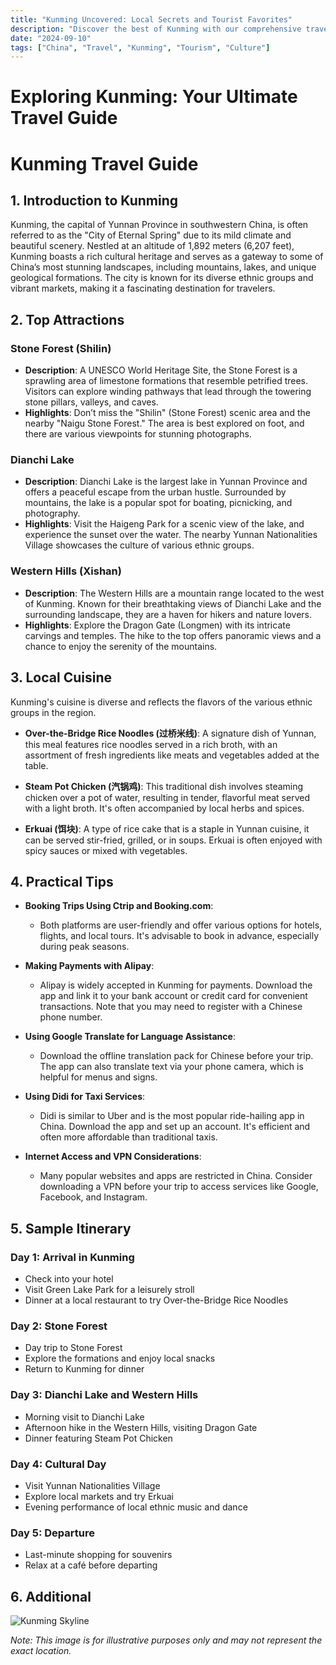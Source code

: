 ```yaml
---
title: "Kunming Uncovered: Local Secrets and Tourist Favorites"
description: "Discover the best of Kunming with our comprehensive travel guide. Explore top attractions, savor local cuisine, and get insider tips for an unforgettable Chinese adventure."
date: "2024-09-10"
tags: ["China", "Travel", "Kunming", "Tourism", "Culture"]
---
```


# Exploring Kunming: Your Ultimate Travel Guide

# Kunming Travel Guide

## 1. Introduction to Kunming
Kunming, the capital of Yunnan Province in southwestern China, is often referred to as the "City of Eternal Spring" due to its mild climate and beautiful scenery. Nestled at an altitude of 1,892 meters (6,207 feet), Kunming boasts a rich cultural heritage and serves as a gateway to some of China’s most stunning landscapes, including mountains, lakes, and unique geological formations. The city is known for its diverse ethnic groups and vibrant markets, making it a fascinating destination for travelers.

## 2. Top Attractions

### Stone Forest (Shilin)
- **Description**: A UNESCO World Heritage Site, the Stone Forest is a sprawling area of limestone formations that resemble petrified trees. Visitors can explore winding pathways that lead through the towering stone pillars, valleys, and caves.
- **Highlights**: Don’t miss the "Shilin" (Stone Forest) scenic area and the nearby "Naigu Stone Forest." The area is best explored on foot, and there are various viewpoints for stunning photographs.

### Dianchi Lake
- **Description**: Dianchi Lake is the largest lake in Yunnan Province and offers a peaceful escape from the urban hustle. Surrounded by mountains, the lake is a popular spot for boating, picnicking, and photography.
- **Highlights**: Visit the Haigeng Park for a scenic view of the lake, and experience the sunset over the water. The nearby Yunnan Nationalities Village showcases the culture of various ethnic groups.

### Western Hills (Xishan)
- **Description**: The Western Hills are a mountain range located to the west of Kunming. Known for their breathtaking views of Dianchi Lake and the surrounding landscape, they are a haven for hikers and nature lovers.
- **Highlights**: Explore the Dragon Gate (Longmen) with its intricate carvings and temples. The hike to the top offers panoramic views and a chance to enjoy the serenity of the mountains.

## 3. Local Cuisine
Kunming's cuisine is diverse and reflects the flavors of the various ethnic groups in the region.

- **Over-the-Bridge Rice Noodles (过桥米线)**: A signature dish of Yunnan, this meal features rice noodles served in a rich broth, with an assortment of fresh ingredients like meats and vegetables added at the table.
  
- **Steam Pot Chicken (汽锅鸡)**: This traditional dish involves steaming chicken over a pot of water, resulting in tender, flavorful meat served with a light broth. It's often accompanied by local herbs and spices.
  
- **Erkuai (饵块)**: A type of rice cake that is a staple in Yunnan cuisine, it can be served stir-fried, grilled, or in soups. Erkuai is often enjoyed with spicy sauces or mixed with vegetables.

## 4. Practical Tips

- **Booking Trips Using Ctrip and Booking.com**:
  - Both platforms are user-friendly and offer various options for hotels, flights, and local tours. It's advisable to book in advance, especially during peak seasons.

- **Making Payments with Alipay**:
  - Alipay is widely accepted in Kunming for payments. Download the app and link it to your bank account or credit card for convenient transactions. Note that you may need to register with a Chinese phone number.

- **Using Google Translate for Language Assistance**:
  - Download the offline translation pack for Chinese before your trip. The app can also translate text via your phone camera, which is helpful for menus and signs.

- **Using Didi for Taxi Services**:
  - Didi is similar to Uber and is the most popular ride-hailing app in China. Download the app and set up an account. It's efficient and often more affordable than traditional taxis.

- **Internet Access and VPN Considerations**:
  - Many popular websites and apps are restricted in China. Consider downloading a VPN before your trip to access services like Google, Facebook, and Instagram.

## 5. Sample Itinerary

### Day 1: Arrival in Kunming
- Check into your hotel
- Visit Green Lake Park for a leisurely stroll
- Dinner at a local restaurant to try Over-the-Bridge Rice Noodles

### Day 2: Stone Forest
- Day trip to Stone Forest
- Explore the formations and enjoy local snacks
- Return to Kunming for dinner

### Day 3: Dianchi Lake and Western Hills
- Morning visit to Dianchi Lake
- Afternoon hike in the Western Hills, visiting Dragon Gate
- Dinner featuring Steam Pot Chicken

### Day 4: Cultural Day
- Visit Yunnan Nationalities Village
- Explore local markets and try Erkuai
- Evening performance of local ethnic music and dance

### Day 5: Departure
- Last-minute shopping for souvenirs
- Relax at a café before departing

## 6. Additional

<img src="https://source.unsplash.com/1600x900/?Kunming,cityscape" alt="Kunming Skyline" loading="lazy">

*Note: This image is for illustrative purposes only and may not represent the exact location.*

